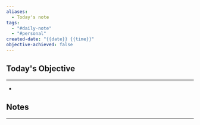 ```yaml
---
aliases:
  - Today's note
tags:
  - "#daily-note"
  - "#personal"
created-date: "{{date}} {{time}}"
objective-achieved: false
---
```

## Today's Objective
------------
* 

## Notes
------------




